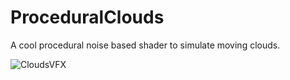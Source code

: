 # ProceduralClouds
 A cool procedural noise based shader to simulate moving clouds.
 
 ![CloudsVFX](CloudsVFX.gif)

